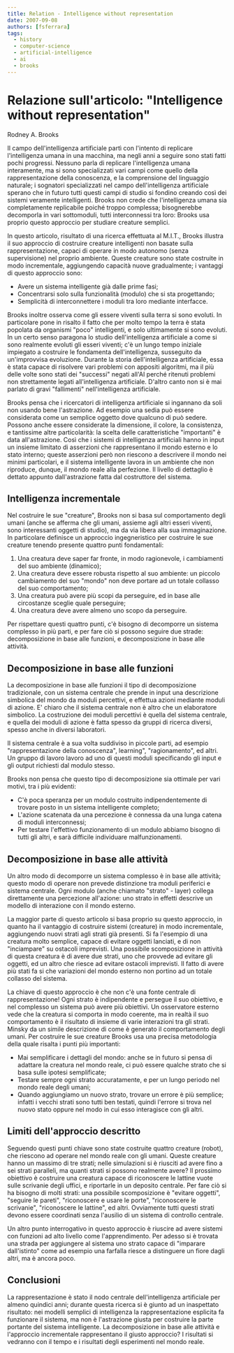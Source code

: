 ```yaml
---
title: Relation - Intelligence without representation
date: 2007-09-08
authors: [fsferrara]
tags:
  - history
  - computer-science
  - artificial-intelligence
  - ai
  - brooks
---
```


# Relazione sull'articolo: "Intelligence without representation"
Rodney A. Brooks

Il campo dell'intelligenza artificiale partì con l'intento di replicare l'intelligenza umana in una macchina, ma negli anni a seguire sono stati fatti pochi progressi. Nessuno parla di replicare l'intelligenza umana interamente, ma si sono specializzati vari campi come quello della rappresentazione della conoscenza, e la comprensione del linguaggio naturale; i sognatori specializzati nel campo dell'intelligenza artificiale sperano che in futuro tutti questi campi di studio si fondino creando così dei sistemi veramente intelligenti. Brooks non crede che l'intelligenza umana sia completamente replicabile poiché troppo complessa; bisognerebbe decomporla in vari sottomoduli, tutti interconnessi tra loro: Brooks usa proprio questo approccio per studiare creature semplici.

<!-- truncate -->

In questo articolo, risultato di una ricerca effettuata al M.I.T., Brooks illustra il suo approccio di costruire creature intelligenti non basate sulla rappresentazione, capaci di operare in modo autonomo (senza supervisione) nel proprio ambiente. Queste creature sono state costruite in modo incrementale, aggiungendo capacità nuove gradualmente; i vantaggi di questo approccio sono:

* Avere un sistema intelligente già dalle prime fasi;
* Concentrarsi solo sulla funzionalità (modulo) che si sta progettando;
* Semplicità di interconnettere i moduli tra loro mediante interfacce.

Brooks inoltre osserva come gli essere viventi sulla terra si sono evoluti. In particolare pone in risalto il fatto che per molto tempo la terra è stata popolata da organismi "poco" intelligenti, e solo ultimamente si sono evoluti. In un certo senso paragona lo studio dell'intelligenza artificiale a come si sono realmente evoluti gli esseri viventi; c'è un lungo tempo iniziale impiegato a costruire le fondamenta dell'intelligenza, susseguito da un'improvvisa evoluzione. Durante la storia dell'intelligenza artificiale, essa è stata capace di risolvere vari problemi con appositi algoritmi, ma il più delle volte sono stati dei "successi" negati all'AI perché ritenuti problemi non strettamente legati all'intelligenza artificiale. D'altro canto non si è mai parlato di gravi "fallimenti" nell'intelligenza artificiale.

Brooks pensa che i ricercatori di intelligenza artificiale si ingannano da soli non usando bene l'astrazione. Ad esempio una sedia può essere considerata come un semplice oggetto dove qualcuno di può sedere. Possono anche essere considerate la dimensione, il colore, la consistenza, e tantissime altre particolarità: la scelta delle caratteristiche "importanti" è data all'astrazione. Così che i sistemi di intelligenza artificiali hanno in input un insieme limitato di asserzioni che rappresentano il mondo esterno e lo stato interno; queste asserzioni però non riescono a descrivere il mondo nei minimi particolari, e il sistema intelligente lavora in un ambiente che non riproduce, dunque, il mondo reale alla perfezione. Il livello di dettaglio è dettato appunto dall'astrazione fatta dal costruttore del sistema.

## Intelligenza incrementale

Nel costruire le sue "creature", Brooks non si basa sul comportamento degli umani (anche se afferma che gli umani, assieme agli altri esseri viventi, sono interessanti oggetti di studio), ma da via libera alla sua immaginazione. In particolare definisce un approccio ingegneristico per costruire le sue creature tenendo presente quattro punti fondamentali:

1. Una creatura deve saper far fronte, in modo ragionevole, i cambiamenti del suo ambiente (dinamico);
2. Una creatura deve essere robusta rispetto al suo ambiente: un piccolo cambiamento del suo "mondo" non deve portare ad un totale collasso del suo comportamento;
3. Una creatura può avere più scopi da perseguire, ed in base alle circostanze sceglie quale perseguire;
4. Una creatura deve avere almeno uno scopo da perseguire.

Per rispettare questi quattro punti, c'è bisogno di decomporre un sistema complesso in più parti, e per fare ciò si possono seguire due strade: decomposizione in base alle funzioni, e decomposizione in base alle attività.

## Decomposizione in base alle funzioni

La decomposizione in base alle funzioni il tipo di decomposizione tradizionale, con un sistema centrale che prende in input una descrizione simbolica del mondo da moduli percettivi, e effettua azioni mediante moduli di azione. E' chiaro che il sistema centrale non è altro che un elaboratore simbolico. La costruzione dei moduli percettivi è quella del sistema centrale, e quella dei moduli di azione è fatta spesso da gruppi di ricerca diversi, spesso anche in diversi laboratori.

Il sistema centrale è a sua volta suddiviso in piccole parti, ad esempio "rappresentazione della conoscenza", learning", "ragionamento", ed altri. Un gruppo di lavoro lavoro ad uno di questi moduli specificando gli input e gli output richiesti dal modulo stesso.

Brooks non pensa che questo tipo di decomposizione sia ottimale per vari motivi, tra i più evidenti:

* C'è poca speranza per un modulo costruito indipendentemente di trovare posto in un sistema intelligente completo;
* L'azione scatenata da una percezione è connessa da una lunga catena di moduli interconnessi;
* Per testare l'effettivo funzionamento di un modulo abbiamo bisogno di tutti gli altri, e sarà difficile individuare malfunzionamenti.

## Decomposizione in base alle attività 

Un altro modo di decomporre un sistema complesso è in base alle attività; questo modo di operare non prevede distinzione tra moduli periferici e sistema centrale. Ogni modulo (anche chiamato "strato" - layer) collega direttamente una percezione all'azione: uno strato in effetti descrive un modello di interazione con il mondo esterno.

La maggior parte di questo articolo si basa proprio su questo approccio, in quanto ha il vantaggio di costruire sistemi (creature) in modo incrementale, aggiungendo nuovi strati agli strati già presenti. Si fa l'esempio di una creatura molto semplice, capace di evitare oggetti lanciati, e di non "inciampare" su ostacoli imprevisti. Una possibile scomposizione in attività di questa creatura è di avere due strati, uno che provvede ad evitare gli oggetti, ed un altro che riesce ad evitare ostacoli imprevisti. Il fatto di avere più stati fa si che variazioni del mondo esterno non portino ad un totale collasso del sistema.

La chiave di questo approccio è che non c'è una fonte centrale di rappresentazione! Ogni strato è indipendente e persegue il suo obiettivo, e nel complesso un sistema può avere più obiettivi. Un osservatore esterno vede che la creatura si comporta in modo coerente, ma in realtà il suo comportamento è il risultato di insieme di varie interazioni tra gli strati. Minsky da un simile descrizione di come è generato il comportamento degli umani.
Per costruire le sue creature Brooks usa una precisa metodologia della quale risalta i punti più importanti:

* Mai semplificare i dettagli del mondo: anche se in futuro si pensa di adattare la creatura nel mondo reale, ci può essere qualche strato che si basa sulle ipotesi semplificate;
* Testare sempre ogni strato accuratamente, e per un lungo periodo nel mondo reale degli umani;
* Quando aggiungiamo un nuovo strato, trovare un errore è più semplice; infatti i vecchi strati sono tutti ben testati, quindi l'errore si trova nel nuovo stato oppure nel modo in cui esso interagisce con gli altri.

## Limiti dell'approccio descritto

Seguendo questi punti chiave sono state costruite quattro creature (robot), che riescono ad operare nel mondo reale con gli umani. Queste creature hanno un massimo di tre strati; nelle simulazioni si è riusciti ad avere fino a sei strati paralleli, ma quanti strati si possono realmente avere? Il prossimo obiettivo è costruire una creatura capace di riconoscere le lattine vuote sulle scrivanie degli uffici, e riportarle in un deposito centrale. Per fare ciò si ha bisogno di molti strati: una possibile scomposizione è "evitare oggetti", "seguire le pareti", "riconoscere e usare le porte", "riconoscere le scrivanie", "riconoscere le lattine", ed altri. Ovviamente tutti questi strati devono essere coordinati senza l'ausilio di un sistema di controllo centrale.

Un altro punto interrogativo in questo approccio è riuscire ad avere sistemi con funzioni ad alto livello come l'apprendimento. Per adesso si è trovata una strada per aggiungere al sistema uno strato capace di "imparare dall'istinto" come ad esempio una farfalla riesce a distinguere un fiore dagli altri, ma è ancora poco.

## Conclusioni

La rappresentazione è stato il nodo centrale dell'intelligenza artificiale per almeno quindici anni; durante questa ricerca si è giunto ad un inaspettato risultato: nei modelli semplici di intelligenza la rappresentazione esplicita fa funzionare il sistema, ma non è l'astrazione giusta per costruire la parte portante del sistema intelligente. La decomposizione in base alle attività e l'approccio incrementale rappresentano il giusto approccio? I risultati si vedranno con il tempo e i risultati degli esperimenti nel mondo reale.
